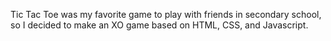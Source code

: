 Tic Tac Toe was my favorite game to play with friends in secondary school, so I decided to make an XO game based on HTML, CSS, and Javascript.
